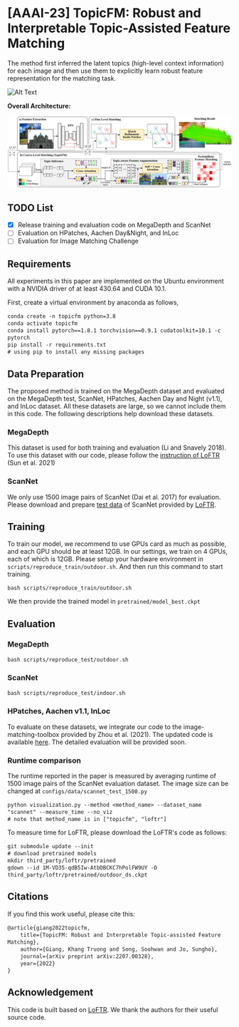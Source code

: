 # [AAAI-23] TopicFM: Robust and Interpretable Topic-Assisted Feature Matching

The method first inferred the latent topics (high-level context information) for each image and then use them to explicitly learn robust feature representation for the matching task.

![Alt Text](demo/topicfm.gif)

**Overall Architecture:**

![Alt Text](demo/architecture_v4.png)

## TODO List

- [x] Release training and evaluation code on MegaDepth and ScanNet
- [ ] Evaluation on HPatches, Aachen Day&Night, and InLoc
- [ ] Evaluation for Image Matching Challenge

## Requirements

All experiments in this paper are implemented on the Ubuntu environment 
with a NVIDIA driver of at least 430.64 and CUDA 10.1.

First, create a virtual environment by anaconda as follows,

    conda create -n topicfm python=3.8 
    conda activate topicfm
    conda install pytorch==1.8.1 torchvision==0.9.1 cudatoolkit=10.1 -c pytorch
    pip install -r requirements.txt
    # using pip to install any missing packages

## Data Preparation

The proposed method is trained on the MegaDepth dataset and evaluated on the MegaDepth test, ScanNet, HPatches, Aachen Day and Night (v1.1), and InLoc dataset.
All these datasets are large, so we cannot include them in this code. 
The following descriptions help download these datasets. 

### MegaDepth

This dataset is used for both training and evaluation (Li and Snavely 2018). 
To use this dataset with our code, please follow the [instruction of LoFTR](https://github.com/zju3dv/LoFTR/blob/master/docs/TRAINING.md) (Sun et al. 2021)

### ScanNet 
We only use 1500 image pairs of ScanNet (Dai et al. 2017) for evaluation. 
Please download and prepare [test data](https://drive.google.com/drive/folders/1DOcOPZb3-5cWxLqn256AhwUVjBPifhuf) of ScanNet
provided by [LoFTR](https://github.com/zju3dv/LoFTR/blob/master/docs/TRAINING.md).

## Training

To train our model, we recommend to use GPUs card as much as possible, and each GPU should be at least 12GB.
In our settings, we train on 4 GPUs, each of which is 12GB. 
Please setup your hardware environment in `scripts/reproduce_train/outdoor.sh`.
And then run this command to start training.

    bash scripts/reproduce_train/outdoor.sh

 We then provide the trained model in `pretrained/model_best.ckpt`
## Evaluation

### MegaDepth

    bash scripts/reproduce_test/outdoor.sh

### ScanNet

    bash scripts/reproduce_test/indoor.sh

### HPatches, Aachen v1.1, InLoc

To evaluate on these datasets, we integrate our code to the image-matching-toolbox provided by Zhou et al. (2021).
The updated code is available [here](https://github.com/TruongKhang/image-matching-toolbox). 
The detailed evaluation will be provided soon.



### Runtime comparison

The runtime reported in the paper is measured by averaging runtime of 1500 image pairs of the ScanNet evaluation dataset.
The image size can be changed at `configs/data/scannet_test_1500.py`

    python visualization.py --method <method_name> --dataset_name "scannet" --measure_time --no_viz
    # note that method_name is in ["topicfm", "loftr"]

To measure time for LoFTR, please download the LoFTR's code as follows:

    git submodule update --init
    # download pretrained models
    mkdir third_party/loftr/pretrained 
    gdown --id 1M-VD35-qdB5Iw-AtbDBCKC7hPolFW9UY -O third_party/loftr/pretrained/outdoor_ds.ckpt

## Citations
If you find this work useful, please cite this:

    @article{giang2022topicfm,
        title={TopicFM: Robust and Interpretable Topic-assisted Feature Matching},
        author={Giang, Khang Truong and Song, Soohwan and Jo, Sungho},
        journal={arXiv preprint arXiv:2207.00328},
        year={2022}
    }

## Acknowledgement
This code is built based on [LoFTR](https://github.com/zju3dv/LoFTR). We thank the authors for their useful source code.